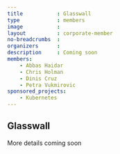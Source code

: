 ```yaml
---
title           : Glasswall
type            : members
image           :
layout          : corporate-member
no-breadcrumbs  :
organizers      :
description     : Coming soon
members:
    - Abbas Haidar
    - Chris Holman
    - Dinis Cruz
    - Petra Vukmirovic
sponsored_projects:
    - Kubernetes
---
```


## Glasswall

More details coming soon